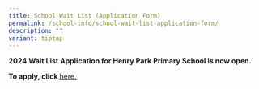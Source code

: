 ```yaml
---
title: School Wait List (Application Form)
permalink: /school-info/school-wait-list-application-form/
description: ""
variant: tiptap
---
```

<p><strong>2024 Wait List Application for Henry Park Primary School is now open.</strong>
</p>
<p><strong>To apply, click </strong><a href="https://form.gov.sg/63c2bdc0bef23b00112593b6" rel="noopener noreferrer nofollow" target="_blank">here.</a>
</p>